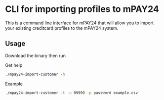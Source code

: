 # CLI for importing profiles to mPAY24

This is a command line interface for mPAY24 that will allow you to import your existing creditcard profiles to the mPAY24 system.

## Usage

Download the binary then run

Get help
```bash
./mpay24-import-customer -h
```

Example
```bash
./mpay24-import-customer -t -u 99999 -p password example.csv
```
